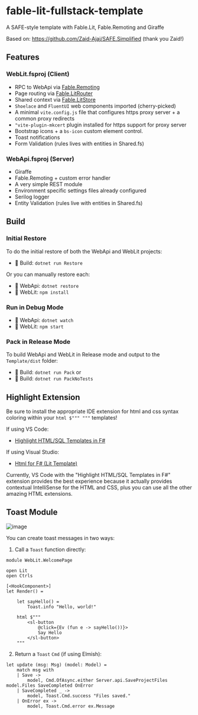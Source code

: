 # fable-lit-fullstack-template
A SAFE-style template with Fable.Lit, Fable.Remoting and Giraffe

Based on:
https://github.com/Zaid-Ajaj/SAFE.Simplified (thank you Zaid!)

## Features

### WebLit.fsproj (Client)
* RPC to WebApi via [Fable.Remoting](https://zaid-ajaj.github.io/Fable.Remoting/#/)
* Page routing via [Fable.LitRouter](https://github.com/JordanMarr/Fable.LitRouter)
* Shared context via [Fable.LitStore](https://www.nuget.org/packages/Fable.LitStore)
* `Shoelace` and `FluentUI` web components imported (cherry-picked)
* A minimal `vite.config.js` file that configures https proxy server + a common proxy redirects
* `"vite-plugin-mkcert` plugin installed for https support for proxy server
* Bootstrap icons + a `bs-icon` custom element control.
* Toast notifications
* Form Validation (rules lives with entities in Shared.fs)

### WebApi.fsproj (Server)
* Giraffe
* Fable.Remoting + custom error handler
* A very simple REST module
* Environment specific settings files already configured
* Serilog logger
* Entity Validation (rules live with entities in Shared.fs)

## Build

### Initial Restore
To do the initial restore of both the WebApi and WebLit projects:
* :open_file_folder: Build: `dotnet run Restore`

Or you can manually restore each:
* :open_file_folder: WebApi: `dotnet restore`
* :open_file_folder: WebLit: `npm install`

### Run in Debug Mode
* :open_file_folder: WebApi: `dotnet watch`
* :open_file_folder: WebLit: `npm start`

### Pack in Release Mode
To build WebApi and WebLit in Release mode and output to the `Template/dist` folder:
* :open_file_folder: Build: `dotnet run Pack`
or
* :open_file_folder: Build: `dotnet run PackNoTests`

## Highlight Extension
Be sure to install the appropriate IDE extension for html and css syntax coloring within your `html $""" """` templates!

If using VS Code:
* [Highlight HTML/SQL Templates in F#](https://marketplace.visualstudio.com/items?itemName=alfonsogarciacaro.vscode-template-fsharp-highlight)

If using Visual Studio:
* [Html for F# (Lit Template)](https://marketplace.visualstudio.com/items?itemName=daniel-hardt.html-for-fsharp-lit-template)

Currently, VS Code with the "Highlight HTML/SQL Templates in F#" extension provides the best experience because it actually provides contextual IntelliSense for the HTML and CSS, plus you can use all the other amazing HTML extensions.


## Toast Module

![image](https://user-images.githubusercontent.com/1030435/193339122-fdf130d7-ed00-4f18-92e2-a87cba44d0ef.png)

You can create toast messages in two ways:

1) Call a `Toast` function directly:
```F#
module WebLit.WelcomePage

open Lit
open Ctrls

[<HookComponent>]
let Render() = 
    
    let sayHello() = 
        Toast.info "Hello, world!"

    html $"""
        <sl-button 
            @click={Ev (fun e -> sayHello())}>
            Say Hello
        </sl-button>
    """
```

2) Return a `Toast` `Cmd` (if using Elmish):
```F#
let update (msg: Msg) (model: Model) =
    match msg with
    | Save -> 
        model, Cmd.OfAsync.either Server.api.SaveProjectFiles model.Files SaveCompleted OnError
    | SaveCompleted _ -> 
        model, Toast.Cmd.success "Files saved."
    | OnError ex ->
        model, Toast.Cmd.error ex.Message
```
